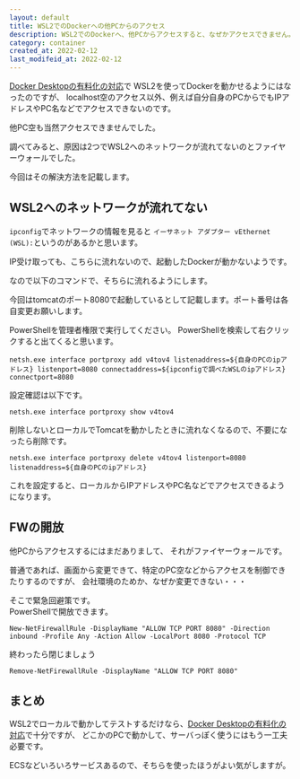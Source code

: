 ```yaml
---
layout: default
title: WSL2でのDockerへの他PCからのアクセス
description: WSL2でのDockerへ、他PCからアクセスすると、なぜかアクセスできません。原因は2つでWSL2へのネットワークが流れてないのとファイヤーウォールでした。
category: container
created_at: 2022-02-12
last_modifeid_at: 2022-02-12
---
```


[Docker Desktopの有料化の対応](/it/container/chargeDockerDesktop.html)で
WSL2を使ってDockerを動かせるようにはなったのですが、
localhost空のアクセス以外、例えば自分自身のPCからでもIPアドレスやPC名などでアクセスできないのです。

他PC空も当然アクセスできませんでした。

調べてみると、原因は2つでWSL2へのネットワークが流れてないのとファイヤーウォールでした。

今回はその解決方法を記載します。

## WSL2へのネットワークが流れてない

`ipconfig`でネットワークの情報を見ると
`イーサネット アダプター vEthernet (WSL):`というのがあるかと思います。

IP受け取っても、こちらに流れないので、起動したDockerが動かないようです。

なので以下のコマンドで、そちらに流れるようにします。

今回はtomcatのポート8080で起動しているとして記載します。ポート番号は各自変更お願いします。

PowerShellを管理者権限で実行してください。
PowerShellを検索して右クリックすると出てくると思います。

```Shell
netsh.exe interface portproxy add v4tov4 listenaddress=${自身のPCのipアドレス} listenport=8080 connectaddress=${ipconfigで調べたWSLのipアドレス} connectport=8080
```

設定確認は以下です。
```
netsh.exe interface portproxy show v4tov4
```

削除しないとローカルでTomcatを動かしたときに流れなくなるので、不要になったら削除です。
```Shell
netsh.exe interface portproxy delete v4tov4 listenport=8080 listenaddress=${自身のPCのipアドレス}
```

これを設定すると、ローカルからIPアドレスやPC名などでアクセスできるようになります。

## FWの開放

他PCからアクセスするにはまだありまして、
それがファイヤーウォールです。

普通であれば、画面から変更できて、特定のPC空などからアクセスを制御できたりするのですが、
会社環境のためか、なぜか変更できない・・・

そこで緊急回避策です。  
PowerShellで開放できます。

```Shell
New-NetFirewallRule -DisplayName "ALLOW TCP PORT 8080" -Direction inbound -Profile Any -Action Allow -LocalPort 8080 -Protocol TCP
```

終わったら閉じましょう
```Shell
Remove-NetFirewallRule -DisplayName "ALLOW TCP PORT 8080"
```

## まとめ

WSL2でローカルで動かしてテストするだけなら、[Docker Desktopの有料化の対応](/it/container/chargeDockerDesktop.html)で十分ですが、
どこかのPCで動かして、サーバっぽく使うにはもう一工夫必要です。

ECSなどいろいろサービスあるので、そちらを使ったほうがよい気がしますが。